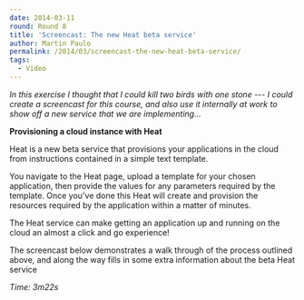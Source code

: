 ```yaml
---
date: 2014-03-11
round: Round 8
title: 'Screencast: The new Heat beta service'
author: Martin Paulo
permalink: /2014/03/screencast-the-new-heat-beta-service/
tags:
  - Video
---
```

*In this exercise I thought that I could kill two birds with one stone --- I could create a screencast for this course, and also use it internally at work to show off a new service that we are implementing...*

**Provisioning a cloud instance with Heat**

Heat is a new beta service that provisions your applications in the cloud from instructions contained in a simple text template.

You navigate to the Heat page, upload a template for your chosen application, then provide the values for any parameters required by the template. Once you've done this Heat will create and provision the resources required by the application within a matter of minutes.

The Heat service can make getting an application up and running on the cloud an almost a click and go experience!

The screencast below demonstrates a walk through of the process outlined above, and along the way fills in some extra information about the beta Heat service

*Time: 3m22s*
